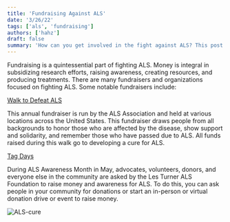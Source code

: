 ```yaml
---
title: 'Fundraising Against ALS'
date: '3/26/22'
tags: ['als', 'fundraising']
authors: ['hahz']
draft: false
summary: 'How can you get involved in the fight against ALS? This post will provide many different fundraisers which you can get involved in to help defeat ALS.'
---
```

Fundraising is a quintessential part of fighting ALS. Money is integral in subsidizing research efforts, raising awareness, creating resources, and producing treatments. There are many fundraisers and organizations focused on fighting ALS. Some notable fundraisers include:

[Walk to Defeat ALS](https://secure2.convio.net/alsa/site/SPageServer/?pagename=WLK_landing)

This annual fundraiser is run by the ALS Association and held at various locations across the United States. This fundraiser draws people from all backgrounds to honor those who are affected by the disease, show support and solidarity, and remember those who have passed due to ALS. All funds raised during this walk go to developing a cure for ALS.

[Tag Days](https://lesturnerals.org/events/tag-days/)

During ALS Awareness Month in May, advocates, volunteers, donors, and everyone else in the community are asked by the Les Turner ALS Foundation to raise money and awareness for ALS. To do this, you can ask people in your community for donations or start an in-person or virtual donation drive or event to raise money.

![ALS-cure](https://bungalower.com/wp-content/uploads/2018/02/97196e40d82bc3d25e29354759d578d1.jpg)
